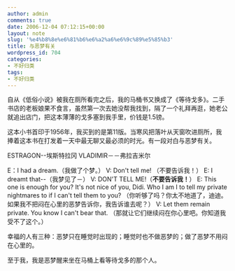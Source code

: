 ```yaml
---
author: admin
comments: true
date: 2006-12-04 07:12:15+00:00
layout: note
slug: '%e4%b8%8e%e6%81%b6%e6%a2%a6%e6%9c%89%e5%85%b3'
title: 与恶梦有关
wordpress_id: 704
categories:
- 不好归类
tags:
- 不好归类
---
```


自从《低俗小说》被我在厕所看完之后，我的马桶书又换成了《等待戈多》。二手书店的老板娘果不食言，虽然第一次去她没帮我找到，隔了一个礼拜再逛，她老公就追出店门，把这本薄薄的戈多塞到我手里，价钱是1.5镑。

这本小书首印于1956年，我买到的是第11版。当寒风把落叶从天窗吹进厕所，我捧着这本书在打发着一天中最无聊又最必须的时光。有一段对白与恶梦有关。

ESTRAGON--埃斯特拉冈 
VLADIMIR－－弗拉吉米尔

E：I had a dream.（我做了个梦。）
V: Don't tell me! （不要告诉我！）
E: I dreamt that--（我梦见了－）
V: DON'T TELL ME!（**不要告诉我！**）
E: This one is enough for you? It's not nice of you, Didi. Who I am I to tell my private nightmares to if I can't tell them to you? （你听够了吗？你太不地道了，迪迪。如果我不把闷在心里的恶梦告诉你，我告诉谁去呢？）
V: Let them remain private. You know I can't bear that. （那就让它们继续闷在你心里吧。你知道我受不了这个。）

幸福的人有三种：恶梦只在睡觉时出现的；睡觉时也不做恶梦的；做了恶梦不用闷在心里的。

至于我，我是恶梦醒来坐在马桶上看等待戈多的那个人。


